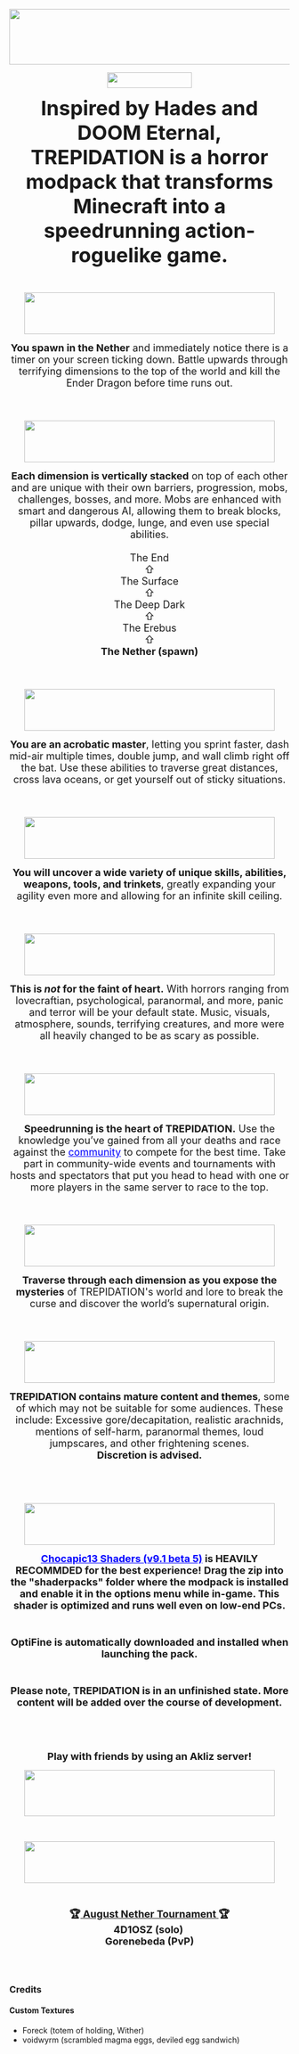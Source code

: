 <p align="center"><strong><img style="display: block; margin-left: auto; margin-right: auto;" src="https://i.imgur.com/mEgH5eL.png" alt="" width="650" height="100" /></strong></p>

<p align="center"><a href="https://discord.gg/g6Ss7fzD2u" target="_blank" rel="noopener noreferrer"><img style="display: block; margin-left: auto; margin-right: auto;" src="https://img.shields.io/discord/825873979268792330?logo=discord&amp;style=for-the-badge" alt="" width="152" height="28" /></a></p>
<p align="center"><span style="font-size: 36px;"><strong>Inspired by Hades and DOOM Eternal, TREPIDATION is a horror modpack that transforms Minecraft into a speedrunning action-roguelike game.</strong></span></p>
<p style="text-align: center;">&nbsp;</p>
<p align="center"><strong><img style="display: block; margin-left: auto; margin-right: auto;" src="https://i.imgur.com/WSBDoYj.png" alt="" width="450" height="75" /></strong></p>
<p align="center"><span style="font-size: 18px;"><strong>You spawn in the Nether</strong> and immediately notice there is a timer on your screen ticking down. Battle upwards through terrifying dimensions to the top of the world and kill the Ender Dragon before time runs out.</span></p>
<p align="center"><span style="font-size: 24px;">&nbsp;</span></p>
<p align="center"><span style="font-size: 24px;"><img style="display: block; margin-left: auto; margin-right: auto;" src="https://i.imgur.com/pcwWFGc.png" alt="" width="450" height="75" /></span></p>
<p align="center"><span style="font-size: 18px;"><strong>Each dimension is vertically stacked</strong> on top of each other and are unique with their own barriers, progression, mobs, challenges, bosses, and more. Mobs are enhanced with smart and dangerous AI, allowing them to break blocks, pillar upwards, dodge, lunge, and even use special abilities.<br /></span><span style="font-size: 18px;"><br /></span><span style="font-size: 18px;">The End<br />⇧<br />The Surface<br />⇧<br /></span><span style="font-size: 18px;">The Deep Dark<br /></span><span style="font-size: 18px;">⇧<br />The Erebus<br />⇧<br /><strong>The Nether (spawn)</strong></span></p>
<p style="text-align: center;"><span style="font-size: 24px;">&nbsp;</span></p>
<p align="center"><span style="font-size: 24px;"><img style="display: block; margin-left: auto; margin-right: auto;" src="https://i.imgur.com/HiVEyuS.png" alt="" width="450" height="75" /></span></p>
<p align="center"><span style="font-size: 18px;"><strong>You are an acrobatic master</strong>, letting you sprint faster, dash mid-air multiple times, double jump, and wall climb right off the bat. Use these abilities to traverse great distances, cross lava oceans, or get yourself out of sticky situations.</span></p>
<p style="text-align: center;"><span style="font-size: 24px;">&nbsp;</span></p>
<p align="center"><span style="font-size: 24px;"><img style="display: block; margin-left: auto; margin-right: auto;" src="https://i.imgur.com/zsJWEGE.png" alt="" width="450" height="75" /></span></p>
<p align="center"><span style="font-size: 18px;"><span style="font-size: 18px;"><strong>You will uncover a wide variety of unique skills, abilities, weapons, tools, and trinkets</strong>, greatly expanding your agility even more and allowing for an infinite skill ceiling.</span> </span></p>
<p style="text-align: center;"><span style="font-size: 24px;">&nbsp;</span></p>
<p align="center"><span style="font-size: 24px;"><img style="display: block; margin-left: auto; margin-right: auto;" src="https://i.imgur.com/awa1EqE.png" alt="" width="450" height="75" /></span></p>
<p align="center"><span style="font-size: 18px;"><strong>This is <em>not</em> for the faint of heart.</strong> With horrors ranging from lovecraftian, psychological, paranormal, and more, panic and terror will be your default state. Music, visuals, atmosphere, sounds, terrifying creatures, and more were all heavily changed to be as scary as possible.</span></p>
<p style="text-align: center;"><span style="font-size: 24px;">&nbsp;</span></p>
<p align="center"><span style="font-size: 24px;"><img style="display: block; margin-left: auto; margin-right: auto;" src="https://i.imgur.com/ckh7bMF.png" alt="" width="450" height="75" /></span></p>
<p align="center"><span style="font-size: 18px;"><strong>Speedrunning is the heart of TREPIDATION.</strong> Use the knowledge you&rsquo;ve gained from all your deaths and race against the <span style="font-size: 18px; color: #0000ff;"><a style="font-size: 18px; color: #0000ff;" href="https://discord.gg/g6Ss7fzD2u" target="_blank" rel="noopener noreferrer">community</a></span> to compete for the best time. Take part in community-wide events and tournaments with hosts and spectators that put you head to head with one or more players in the same server to race to the top.</span></p>
<p style="text-align: center;"><span style="font-size: 24px;">&nbsp;</span></p>
<p align="center"><span style="font-size: 24px;"><img style="display: block; margin-left: auto; margin-right: auto;" src="https://i.imgur.com/i88U68g.png" alt="" width="450" height="75" /></span></p>
<p align="center"><span style="font-size: 18px;"><strong>Traverse through each dimension as you expose the mysteries</strong> of TREPIDATION's world and lore to break the curse and discover the world&rsquo;s supernatural origin.</span></p>
<p style="text-align: center;"><span style="font-size: 24px;">&nbsp;</span></p>
<p align="center"><span style="font-size: 24px;"><img style="display: block; margin-left: auto; margin-right: auto;" src="https://i.imgur.com/y6kIX3g.png" alt="" width="450" height="75" /></span></p>
<p align="center"><span style="font-size: 18px;"><strong>TREPIDATION contains mature content and themes</strong>, some of which may not be suitable for some audiences. These include: Excessive gore/decapitation, realistic arachnids, mentions of self-harm, paranormal themes, loud jumpscares, and other frightening scenes.<br /><strong>Discretion is advised.</strong></span></p>
<p>&nbsp;</p>
<p style="text-align: center;">&nbsp;</p>
<p align="center"><span style="font-size: 24px;"><img style="display: block; margin-left: auto; margin-right: auto;" src="https://i.imgur.com/jYEV7lO.png" alt="" width="450" height="75" /></span></p>
<p align="center"><span style="font-size: 18px;"><strong style="font-size: 18px;"><b><span style="color: #0000ff; font-size: 18px;"><a style="font-size: 18px; color: #0000ff;" href="https://www.curseforge.com/minecraft/customization/chocapic13-shaders/files/3221720" target="_blank" rel="noopener noreferrer">Chocapic13 Shaders (v9.1 beta 5)</a></span></b></strong><b style="font-size: 18px;"> is </b><strong style="font-size: 18px; font-weight: bold;">HEAVILY RECOMMDED</strong><b style="font-size: 18px;"> for the best experience! Drag the zip into the "shaderpacks" folder where the modpack is installed and enable it in the options menu while in-game. <strong>This shader is&nbsp;</strong></b><span style="font-size: 18px;"><strong>optimized</strong></span><b style="font-size: 18px;"><strong>&nbsp;and</strong> <strong>runs well even on low-end PCs.</strong></b></span></p>
<p>&nbsp;</p>
<p align="center"><span style="font-size: 18px;"><strong><b><span style="font-size: 18px;">OptiFine is automatically download</span>ed</b></strong><b> and installed when launching the pack.</b></span></p>
<p style="text-align: center;">&nbsp;</p>
<p align="center"><span style="font-size: 18px;"><b><strong>Please note, TREPIDATION is in an unfinished state.</strong> More content will be added over the course of development.</b></span></p>
<p>&nbsp;</p>
<p>&nbsp;</p>
<p align="center"><span style="font-size: 18px;"><strong>Play with friends by using an Akliz server!<p>
<p align="center"></strong></span><a href="https://akliz.net/trepidation" target="_blank" rel="noopener noreferrer"><img style="display: block; margin-left: auto; margin-right: auto;" src="https://i.imgur.com/voHwkcg.png" width="450" height="83" /></a></p>
<p style="text-align: center;">&nbsp;</p>
<p align="center"><span style="font-size: 24px;"><img style="display: block; margin-left: auto; margin-right: auto;" src="https://i.imgur.com/Ead7ZCz.png" alt="" width="450" height="75" /><br /></span></p>
<p align="center"><span style="font-size: 18px;"><strong>🏆</strong></span><span style="text-decoration: underline; font-size: 18px;"><strong> August Nether Tournament&nbsp;</strong></span><span style="font-size: 18px;"><strong>🏆</strong></span><span style="text-decoration: underline; font-size: 18px;"><strong><br /></strong></span><span style="font-size: 18px;"><strong>4D1OSZ (solo)&nbsp;<br />Gorenebeda (PvP)<br /></strong></span></p>
<h3 style="text-align: left;">&nbsp;</h3>
<h3 style="text-align: left;"><strong>Credits</strong></h3>
<h4><span style="font-size: 14px;"><strong>Custom Textures</strong></span></h4>
<ul>
<li>Foreck (totem of holding, Wither)</li>
<li>voidwyrm (scrambled magma eggs, deviled egg sandwich)</li>
</ul>
<p>&nbsp;</p>
